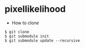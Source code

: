 # pixellikelihood

* How to clone
```
$ git clone 
$ git submodule init
$ git submodule update --recursive
```

